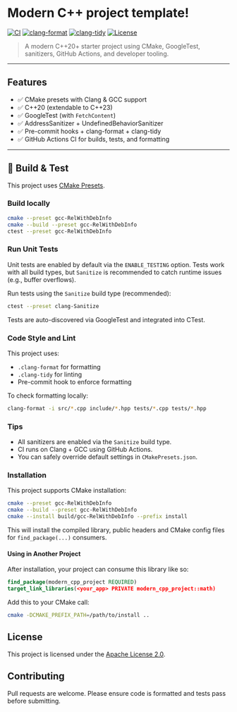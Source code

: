 # Modern C++ project template!

[![CI](https://github.com/ramsafin/modern-cpp-project-template/actions/workflows/ci.yml/badge.svg)](https://github.com/ramsafin/modern-cpp-project-template/actions/workflows/ci.yml)
[![clang-format](https://github.com/ramsafin/modern-cpp-project-template/actions/workflows/clang-format.yml/badge.svg)](https://github.com/ramsafin/modern-cpp-project-template/actions/workflows/clang-format.yml)
[![clang-tidy](https://github.com/ramsafin/modern-cpp-project-template/actions/workflows/clang-tidy.yml/badge.svg)](https://github.com/ramsafin/modern-cpp-project-template/actions/workflows/clang-tidy.yml)
[![License](https://img.shields.io/badge/License-Apache_2.0-blue.svg)](LICENSE)

> A modern C++20+ starter project using CMake, GoogleTest, sanitizers, GitHub Actions, and developer tooling.

---

## Features

- ✅ CMake presets with Clang & GCC support
- ✅ C++20 (extendable to C++23)
- ✅ GoogleTest (with `FetchContent`)
- ✅ AddressSanitizer + UndefinedBehaviorSanitizer
- ✅ Pre-commit hooks + clang-format + clang-tidy
- ✅ GitHub Actions CI for builds, tests, and formatting

---

## 🚀 Build & Test

This project uses [CMake Presets](https://cmake.org/cmake/help/latest/manual/cmake-presets.7.html).

### Build locally

```bash
cmake --preset gcc-RelWithDebInfo
cmake --build --preset gcc-RelWithDebInfo
ctest --preset gcc-RelWithDebInfo
```

### Run Unit Tests

Unit tests are enabled by default via the `ENABLE_TESTING` option.
Tests work with all build types, but `Sanitize` is recommended to catch runtime issues (e.g., buffer overflows).

Run tests using the `Sanitize` build type (recommended):
```bash
ctest --preset clang-Sanitize
```

Tests are auto-discovered via GoogleTest and integrated into CTest.

### Code Style and Lint

This project uses:
- `.clang-format` for formatting
- `.clang-tidy` for linting
- Pre-commit hook to enforce formatting

To check formatting locally:
```bash
clang-format -i src/*.cpp include/*.hpp tests/*.cpp tests/*.hpp
```

### Tips

- All sanitizers are enabled via the `Sanitize` build type.
- CI runs on Clang + GCC using GitHub Actions.
- You can safely override default settings in `CMakePresets.json`.

### Installation

This project supports CMake installation:
```bash
cmake --preset gcc-RelWithDebInfo
cmake --build --preset gcc-RelWithDebInfo
cmake --install build/gcc-RelWithDebInfo --prefix install
```

This will install the compiled library, public headers and CMake config files for `find_package(...)` consumers.

#### Using in Another Project

After installation, your project can consume this library like so:
```cmake
find_package(modern_cpp_project REQUIRED)
target_link_libraries(<your_app> PRIVATE modern_cpp_project::math)
```

Add this to your CMake call:
```bash
cmake -DCMAKE_PREFIX_PATH=/path/to/install ..
```

## License

This project is licensed under the [Apache License 2.0](LICENSE).

## Contributing

Pull requests are welcome. Please ensure code is formatted and tests pass before submitting.
